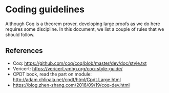 # Coding guidelines

Although Coq is a theorem prover, developing large proofs as we do here requires some discipline. In this document, we list a couple of rules that we should follow.

## References

* Coq: https://github.com/coq/coq/blob/master/dev/doc/style.txt
* Vericert: https://vericert.ymhg.org/coq-style-guide/
* CPDT book, read the part on module: http://adam.chlipala.net/cpdt/html/Cpdt.Large.html
* https://blog.zhen-zhang.com/2016/09/19/coq-dev.html

